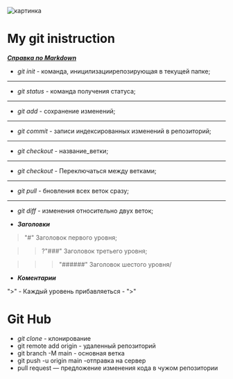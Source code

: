![картинка](E:\GB\GitTutorial\screen.jpg)

# **My git inistruction** 
[***Справка по Markdown***](https://gist.github.com/Jekins/2bf2d0638163f1294637#Links)
* *git init* - команда, иницилизациирепозирующая в текущей папке;
***

* *git status* - команда получения статуса;
***
* *git add* - сохранение изменений;
***
* *git commit* - записи индексированных изменений в репозиторий;
***
* *git checkout* - название_ветки;
***
* *git checkout* - Переключаться между ветками;
***
* *git pull* - бновления всех веток сразу;
***
* *git diff* - изменения относительно двух веток;

* ***Заголовки***
>"#"  Заголовок первого уровня;

>>?"###" Заголовок третьего уровня;

>>>"######" Заголовок шестого уровня/
* ***Коментарии***

">" - Каждый уровень  прибавляеться - ">"
# Git Hub
* *git clone* - клонирование
* git remote add origin - удаленный репозиторий
* git branch -M main - основная ветка
* git push -u origin main -отправка на сервер
 * pull request — предложение изменения кода в чужом репозитории
